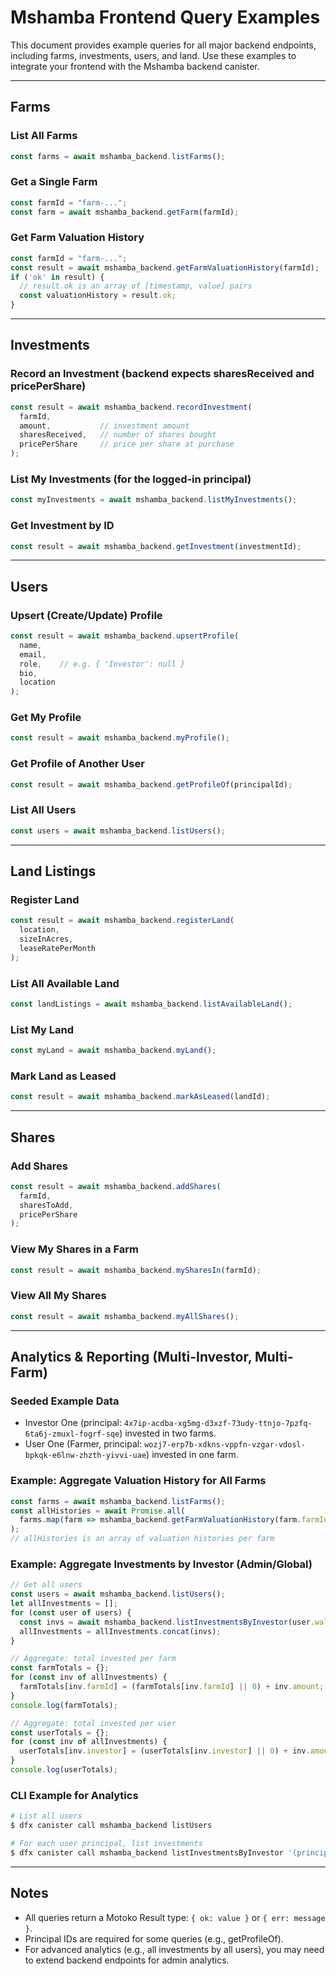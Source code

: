 # Mshamba Frontend Query Examples

This document provides example queries for all major backend endpoints, including farms, investments, users, and land. Use these examples to integrate your frontend with the Mshamba backend canister.

---

## Farms

### List All Farms
```js
const farms = await mshamba_backend.listFarms();
```

### Get a Single Farm
```js
const farmId = "farm-...";
const farm = await mshamba_backend.getFarm(farmId);
```

### Get Farm Valuation History
```js
const farmId = "farm-...";
const result = await mshamba_backend.getFarmValuationHistory(farmId);
if ('ok' in result) {
  // result.ok is an array of [timestamp, value] pairs
  const valuationHistory = result.ok;
}
```

---

## Investments

### Record an Investment (backend expects sharesReceived and pricePerShare)
```js
const result = await mshamba_backend.recordInvestment(
  farmId,
  amount,           // investment amount
  sharesReceived,   // number of shares bought
  pricePerShare     // price per share at purchase
);
```

### List My Investments (for the logged-in principal)
```js
const myInvestments = await mshamba_backend.listMyInvestments();
```

### Get Investment by ID
```js
const result = await mshamba_backend.getInvestment(investmentId);
```

---

## Users

### Upsert (Create/Update) Profile
```js
const result = await mshamba_backend.upsertProfile(
  name,
  email,
  role,    // e.g. { 'Investor': null }
  bio,
  location
);
```

### Get My Profile
```js
const result = await mshamba_backend.myProfile();
```

### Get Profile of Another User
```js
const result = await mshamba_backend.getProfileOf(principalId);
```

### List All Users
```js
const users = await mshamba_backend.listUsers();
```

---

## Land Listings

### Register Land
```js
const result = await mshamba_backend.registerLand(
  location,
  sizeInAcres,
  leaseRatePerMonth
);
```

### List All Available Land
```js
const landListings = await mshamba_backend.listAvailableLand();
```

### List My Land
```js
const myLand = await mshamba_backend.myLand();
```

### Mark Land as Leased
```js
const result = await mshamba_backend.markAsLeased(landId);
```

---

## Shares

### Add Shares
```js
const result = await mshamba_backend.addShares(
  farmId,
  sharesToAdd,
  pricePerShare
);
```

### View My Shares in a Farm
```js
const result = await mshamba_backend.mySharesIn(farmId);
```

### View All My Shares
```js
const result = await mshamba_backend.myAllShares();
```

---

## Analytics & Reporting (Multi-Investor, Multi-Farm)

### Seeded Example Data
- Investor One (principal: `4x7ip-acdba-xg5mg-d3xzf-73udy-ttnjo-7pzfq-6ta6j-zmuxl-fogrf-sqe`) invested in two farms.
- User One (Farmer, principal: `wozj7-erp7b-xdkns-vppfn-vzgar-vdosl-bpkqk-e6lnw-zhzth-yivvi-uae`) invested in one farm.

### Example: Aggregate Valuation History for All Farms
```js
const farms = await mshamba_backend.listFarms();
const allHistories = await Promise.all(
  farms.map(farm => mshamba_backend.getFarmValuationHistory(farm.farmId))
);
// allHistories is an array of valuation histories per farm
```

### Example: Aggregate Investments by Investor (Admin/Global)
```js
// Get all users
const users = await mshamba_backend.listUsers();
let allInvestments = [];
for (const user of users) {
  const invs = await mshamba_backend.listInvestmentsByInvestor(user.wallet);
  allInvestments = allInvestments.concat(invs);
}

// Aggregate: total invested per farm
const farmTotals = {};
for (const inv of allInvestments) {
  farmTotals[inv.farmId] = (farmTotals[inv.farmId] || 0) + inv.amount;
}
console.log(farmTotals);

// Aggregate: total invested per user
const userTotals = {};
for (const inv of allInvestments) {
  userTotals[inv.investor] = (userTotals[inv.investor] || 0) + inv.amount;
}
console.log(userTotals);
```

### CLI Example for Analytics
```bash
# List all users
$ dfx canister call mshamba_backend listUsers

# For each user principal, list investments
$ dfx canister call mshamba_backend listInvestmentsByInvestor '(principal "<principal_id>")'
```

---

## Notes
- All queries return a Motoko Result type: `{ ok: value }` or `{ err: message }`.
- Principal IDs are required for some queries (e.g., getProfileOf).
- For advanced analytics (e.g., all investments by all users), you may need to extend backend endpoints for admin analytics.
